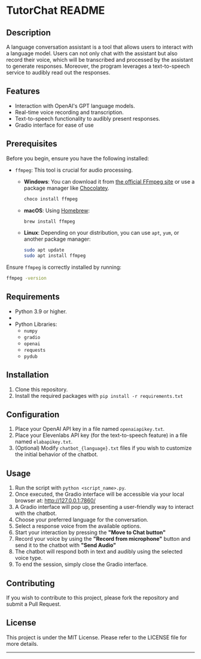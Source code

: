 # TutorChat README

## Description

A language conversation assistant is a tool that allows users to interact with a language model. 
Users can not only chat with the assistant but also record their voice, 
which will be transcribed and processed by the assistant to generate responses. 
Moreover, the program leverages a text-to-speech service to audibly read out the responses.

## Features

- Interaction with OpenAI's GPT language models.
- Real-time voice recording and transcription.
- Text-to-speech functionality to audibly present responses.
- Gradio interface for ease of use

## Prerequisites

Before you begin, ensure you have the following installed:

- `ffmpeg`: This tool is crucial for audio processing. 

  - **Windows**: You can download it from [the official FFmpeg site](https://ffmpeg.org/download.html) or use a package manager like [Chocolatey](https://chocolatey.org/).
  
    ```bash
    choco install ffmpeg
    ```
  
  - **macOS**: Using [Homebrew](https://brew.sh/):

    ```bash
    brew install ffmpeg
    ```

  - **Linux**: Depending on your distribution, you can use `apt`, `yum`, or another package manager:

    ```bash
    sudo apt update
    sudo apt install ffmpeg
    ```

Ensure `ffmpeg` is correctly installed by running:

```bash
ffmpeg -version
```

## Requirements

- Python 3.9 or higher.
- 
- Python Libraries:
  - `numpy`
  - `gradio`
  - `openai`
  - `requests`
  - `pydub`

## Installation

1. Clone this repository.
2. Install the required packages with `pip install -r requirements.txt`

## Configuration

1. Place your OpenAI API key in a file named `openaiapikey.txt`.
2. Place your Elevenlabs API key (for the text-to-speech feature) in a file named `elabapikey.txt`.
3. (Optional) Modify `chatbot_{language}.txt` files if you wish to customize the initial behavior of the chatbot.

## Usage

1. Run the script with `python <script_name>.py`.
2. Once executed, the Gradio interface will be accessible via your local browser at: http://127.0.0.1:7860/
3. A Gradio interface will pop up, presenting a user-friendly way to interact with the chatbot.
4. Choose your preferred language for the conversation.
5. Select a response voice from the available options.
6. Start your interaction by pressing the **"Move to Chat button"**
7. Record your voice by using the **"Record from microphone"** button and send it to the chatbot with **"Send Audio"**
8. The chatbot will respond both in text and audibly using the selected voice type.
9. To end the session, simply close the Gradio interface.

## Contributing

If you wish to contribute to this project, please fork the repository and submit a Pull Request.

## License

This project is under the MIT License. Please refer to the LICENSE file for more details.

---